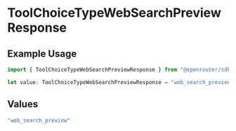 # ToolChoiceTypeWebSearchPreviewResponse

## Example Usage

```typescript
import { ToolChoiceTypeWebSearchPreviewResponse } from "@openrouter/sdk/models/operations";

let value: ToolChoiceTypeWebSearchPreviewResponse = "web_search_preview";
```

## Values

```typescript
"web_search_preview"
```